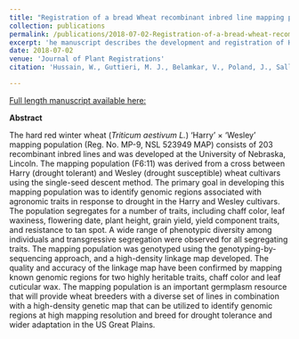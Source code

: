 ```yaml
---
title: "Registration of a bread Wheat recombinant inbred line mapping population derived from a cross between ‘Harry’ and ‘Wesley’."
collection: publications
permalink: /publications/2018-07-02-Registration-of-a-bread-wheat-recombinant-inbred-line-mapping-population-derived-from-a-cross-between-Harry-and-Wesley
excerpt: 'he manuscript describes the development and registration of Harry x Wesley derived recombinant inbred line mapping population. The mapping population is an important germplasm resource to breed for drought tolerance and wider adaptation in the US Great Plains.'
date: 2018-07-02
venue: 'Journal of Plant Registrations'
citation: 'Hussain, W., Guttieri, M. J., Belamkar, V., Poland, J., Sallam, A., and Baenziger, P. S. 2018. Registration of a bread wheat recombinant inbred line mapping population derived from a cross between ‘Harry’ and ‘Wesley.’ Journal of Plant Registrations. 12:411–414.'

---
```


<a href='https://dl.sciencesocieties.org/publications/jpr/abstracts/12/3/411'>Full length manuscript available here:</a>

**Abstract**


The hard red winter wheat (*Triticum aestivum L.*) ‘Harry’ × ‘Wesley’ mapping population (Reg. No. MP-9, NSL 523949 MAP) consists of 203 recombinant inbred lines and was developed at the University of Nebraska, Lincoln. The mapping population (F6:11) was derived from a cross between Harry (drought tolerant) and Wesley (drought susceptible) wheat cultivars using the single-seed descent method. The primary goal in developing this mapping population was to identify genomic regions associated with agronomic traits in response to drought in the Harry and Wesley cultivars. The population segregates for a number of traits, including chaff color, leaf waxiness, flowering date, plant height, grain yield, yield component traits, and resistance to tan spot. A wide range of phenotypic diversity among individuals and transgressive segregation were observed for all segregating traits. The mapping population was genotyped using the genotyping-by-sequencing approach, and a high-density linkage map developed. The quality and accuracy of the linkage map have been confirmed by mapping known genomic regions for two highly heritable traits, chaff color and leaf cuticular wax. The mapping population is an important germplasm resource that will provide wheat breeders with a diverse set of lines in combination with a high-density genetic map that can be utilized to identify genomic regions at high mapping resolution and breed for drought tolerance and wider adaptation in the US Great Plains.